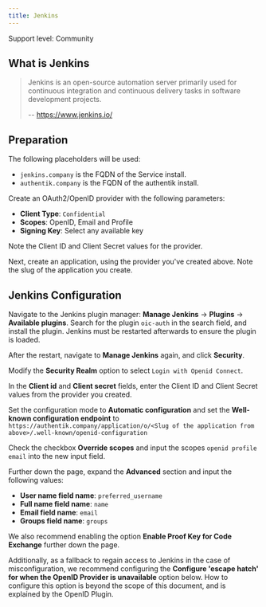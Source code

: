 ```yaml
---
title: Jenkins
---
```


<span class="badge badge--secondary">Support level: Community</span>

## What is Jenkins

> Jenkins is an open-source automation server primarily used for continuous integration and continuous delivery tasks in software development projects.
>
> -- https://www.jenkins.io/

## Preparation

The following placeholders will be used:

-   `jenkins.company` is the FQDN of the Service install.
-   `authentik.company` is the FQDN of the authentik install.

Create an OAuth2/OpenID provider with the following parameters:

-   **Client Type**: `Confidential`
-   **Scopes**: OpenID, Email and Profile
-   **Signing Key**: Select any available key

Note the Client ID and Client Secret values for the provider.

Next, create an application, using the provider you've created above. Note the slug of the application you create.

## Jenkins Configuration

Navigate to the Jenkins plugin manager: **Manage Jenkins** -> **Plugins** -> **Available plugins**. Search for the plugin `oic-auth` in the search field, and install the plugin. Jenkins must be restarted afterwards to ensure the plugin is loaded.

After the restart, navigate to **Manage Jenkins** again, and click **Security**.

Modify the **Security Realm** option to select `Login with Openid Connect`.

In the **Client id** and **Client secret** fields, enter the Client ID and Client Secret values from the provider you created.

Set the configuration mode to **Automatic configuration** and set the **Well-known configuration endpoint** to `https://authentik.company/application/o/<Slug of the application from above>/.well-known/openid-configuration`

Check the checkbox **Override scopes** and input the scopes `openid profile email` into the new input field.

Further down the page, expand the **Advanced** section and input the following values:

-   **User name field name**: `preferred_username`
-   **Full name field name**: `name`
-   **Email field name**: `email`
-   **Groups field name**: `groups`

We also recommend enabling the option **Enable Proof Key for Code Exchange** further down the page.

Additionally, as a fallback to regain access to Jenkins in the case of misconfiguration, we recommend configuring the **Configure 'escape hatch' for when the OpenID Provider is unavailable** option below. How to configure this option is beyond the scope of this document, and is explained by the OpenID Plugin.
